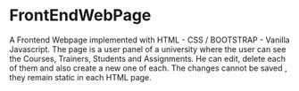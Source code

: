 # FrontEndWebPage
A Frontend Webpage implemented with HTML - CSS / BOOTSTRAP - Vanilla Javascript. The page is a user panel of a university where the user can see the Courses, Trainers, Students and Assignments. He can edit, delete each of them and also create a new one of each.
The changes cannot be saved , they remain static in each HTML page.  
